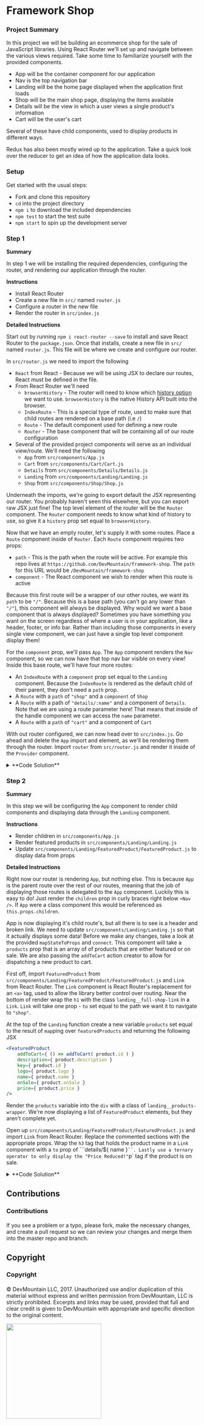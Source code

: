 # Framework Shop

### Project Summary

In this project we will be building an ecommerce shop for the sale of JavaScript libraries. Using React Router we'll set up and navigate between the various views required. Take some time to familiarize yourself with the provided components. 

* App will be the container component for our application
* Nav is the top navigation bar
* Landing will be the home page displayed when the application first loads
* Shop will be the main shop page, displaying the items available
* Details will be the view in which a user views a single product's information
* Cart will be the user's cart

Several of these have child components, used to display products in different ways.

Redux has also been mostly wired up to the application. Take a quick look over the reducer to get an idea of how the application data looks.

### Setup

Get started with the usual steps: 

* Fork and clone this repository
* `cd` into the project directory
* `npm i` to download the included dependencies
* `npm test` to start the test suite
* `npm start` to spin up the development server

### Step 1

**Summary**

In step 1 we will be installing the required dependencies, configuring the router, and rendering our application through the router.

**Instructions**

* Install React Router
* Create a new file in `src/` named `router.js`
* Configure a router in the new file
* Render the router in `src/index.js`

**Detailed Instructions**

Start out by running `npm i react-router --save` to install and save React Router to the `package.json`.  Once that installs, create a new file in `src/` named `router.js`. This file will be where we create and configure our router.

In `src/router.js` we need to import the following

* `React` from React - Because we will be using JSX to declare our routes, React must be defined in the file.
* From React Router we'll need
	* `browserHistory` - The router will need to know which [history option](https://github.com/ReactTraining/react-router/blob/master/docs/guides/Histories.md) we want to use. `browserHistory` is the native History API built into the browser.
	* `IndexRoute` - This is a special type of route, used to make sure that child routes are rendered on a base path (i.e `/`)
	* `Route` - The default component used for defining a new route
	* `Router` - The base component that will be containing all of our route configuration
* Several of the provided project components will serve as an individual view/route. We'll need the following
	* `App` from `src/components/App.js`
	* `Cart` from `src/components/Cart/Cart.js`
	* `Details` from `src/components/Details/Details.js`
	* `Landing` from `src/components/Landing/Landing.js`
	* `Shop` from `src/components/Shop/Shop.js`

Underneath the imports, we're going to export default the JSX representing our router. You probably haven't seen this elsewhere, but you can export raw JSX just fine! The top level element of the router will be the `Router` component. The `Router` component needs to know what kind of history to use, so give it a `history` prop set equal to `browserHistory`.

Now that we have an empty router, let's supply it with some routes. Place a `Route` component inside of `Router`. Each `Route` component requires two props:

* `path` - This is the path when the route will be active. For example this repo lives at `https://github.com/DevMountain/framework-shop`. The `path` for this URL would be `/DevMountain/framework-shop`
* `component` - The React component we wish to render when this route is active

Because this first route will be a wrapper of our other routes, we want its `path` to be `"/"`. Because this is a base path (you can't go any lower than `"/"`), this component will always be displayed. Why would we want a base component that is always displayed? Sometimes you have something you want on the screen regardless of where a user is in your application, like a header, footer, or info bar. Rather than including those components in every single view component, we can just have a single top level component display them!

For the `component` prop, we'll pass `App`. The `App` component renders the `Nav` component, so we can now have that top nav bar visible on every view! Inside this base route, we'll have four more routes:

* An `IndexRoute` with a `component` prop set equal to the `Landing` component. Because the `IndexRoute` is rendered as the default child of their parent, they don't need a `path` prop.
* A `Route` with a `path` of `"shop"` and a `component` of `Shop`
* A `Route` with a path of `"details/:name"` and a component of `Details`. Note that we are using a route parameter here! That means that inside of the handle component we can access the `name` parameter.
* A `Route` with a `path` of `"cart"` and a component of `Cart`

With out router configured, we can now head over to `src/index.js`. Go ahead and delete the `App` import and element, as we'll be rendering them through the router. Import `router` from `src/router.js` and render it inside of the `Provider` component.

<details>

<summary>**Code Solution**</summary>

<details>

<summary>`src/router.js`</summary>

```jsx
import React from "react";
import { browserHistory, IndexRoute, Route, Router } from "react-router";

import App from "./components/App";
import Cart from "./components/Cart/Cart";
import Details from "./components/Details/Details";
import Landing from "./components/Details/Details";
import Shop from "./components/Shop/Shop";

export default (
	<Router history={ browserHistory }>
		<Route
			component={ App }
			path="/"
		>
			<IndexRoute component={ Landing }/>

			<Route
				component={ Shop }
				path="shop"
			/>

			<Route
				component={ Details }
				path="details/:shop"
			/>

			<Route
				component={ Cart }
				path="cart"
			/>
		</Route>
	</Router>
);
```

</details>

<details>

<summary>`src/index.js`</summary>

```jsx
import React from "react";
import ReactDOM from "react-dom";
import { Provider } from "react-redux";

import "./index.css";

import store from "./store";

import router from "./router";

ReactDOM.render(
	<Provider store={ store }>
		{ router }
	</Provider>,
	document.getElementById( "root" )
);
```

</details>


</details>

### Step 2

**Summary**

In this step we will be configuring the `App` component to render child components and displaying data through the `Landing` component.

**Instructions**

* Render children in `src/components/App.js`
* Render featured products in `src/components/Landing/Landing.js`
* Update `src/components/Landing/FeaturedProduct/FeaturedProduct.js` to display data from props

**Detailed Instructions**

Right now our router is rendering `App`, but nothing else. This is because `App` is the parent route over the rest of our routes, meaning that the job of displaying those routes is delegated to the `App` component. Luckily this is easy to do! Just render the `children` prop in curly braces right below `<Nav />`. If `App` were a class component this would be referenced as `this.props.children`.

App is now displaying it's child route's, but all there is to see is a header and broken link. We need to update `src/components/Landing/Landing.js` so that it actually displays some data! Before we make any changes, take a look at the provided `mapStateToProps` and `connect`. This component will take a `products` prop that is an array of of products that are either featured or on sale. We are also passing the `addToCart` action creator to allow for dispatching a new product to cart.

First off, import `FeaturedProduct` from `src/components/Landing/FeaturedProduct/FeaturedProduct.js` and `Link` from React Router. The `Link` component is React Router's replacement for an `<a>` tag, used to allow the library better control over routing. Near the bottom of render wrap the `h1` with the class `landing__full-shop-link` in a `Link`.  `Link` will take one prop - `to` set equal to the path we want it to navigate to `"shop"`.

At the top of the `Landing` function create a new variable `products` set equal to the result of `map`ping over `featuredProducts` and returning the following JSX

```jsx
<FeaturedProduct
	addToCart={ () => addToCart( product.id ) }
	description={ product.description }
	key={ product.id }
	logo={ product.logo }
	name={ product.name }
	onSale={ product.onSale }
	price={ product.price }
/>
```

Render the `products` variable into the `div` with a class of `landing__products-wrapper`. We're now displaying a list of `FeaturedProduct` elements, but they aren't complete yet.

Open up `src/components/Landing/FeaturedProduct/FeaturedProduct.js` and import `Link` from React Router. Replace the commented sections with the appropriate props. Wrap the `h3` tag that holds the product name in a `Link` component with a `to` prop of ```details/${ name }` ``. Lastly use a ternary operator to only display the "Price Reduced!" `p` tag if the product is on sale.

<details>

<summary>**Code Solution**</summary>

<details>

<summary>`src/components/App.js`</summary>

```jsx

```

</details>

<details>

<summary>`src/components/Landing/Landing.js`</summary>

```jsx

```

</details>

<details>

<summary>`src/components/Landing/FeaturedProduct/FeaturedProduct.js`</summary>

```jsx

```

</details>

</details>

## Contributions

### Contributions

#### 
 
If you see a problem or a typo, please fork, make the necessary changes, and create a pull request so we can review your changes and merge them into the master repo and branch.

## Copyright

### Copyright

#### 

© DevMountain LLC, 2017. Unauthorized use and/or duplication of this material without express and written permission from DevMountain, LLC is strictly prohibited. Excerpts and links may be used, provided that full and clear credit is given to DevMountain with appropriate and specific direction to the original content.

<img src="https://devmounta.in/img/logowhiteblue.png" width="250">
